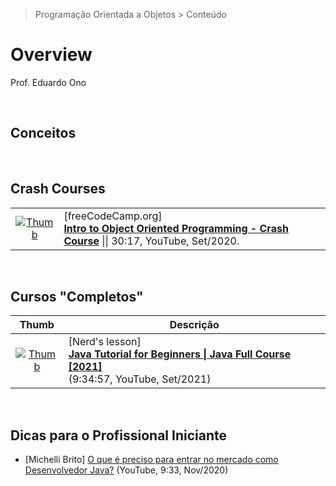 > Programação Orientada a Objetos > Conteúdo

# Overview

Prof. Eduardo Ono

<br>

## Conceitos

<br>

## Crash Courses

|||
| :-: | --- |
| [![Thumb](https://img.youtube.com/vi/SiBw7os-_zI/default.jpg)](https://www.youtube.com/watch?v=SiBw7os-_zI "Intro to Object Oriented Programming - Crash Course") | [freeCodeCamp.org] <br> [__Intro to Object Oriented Programming - Crash Course__](https://www.youtube.com/watch?v=SiBw7os-_zI) \|\| 30:17, YouTube, Set/2020.

<br>

## Cursos "Completos"

| Thumb | Descrição |
| :-: | --- |
| [![Thumb](https://img.youtube.com/vi/KpttlFvpuNo/default.jpg)](https://www.youtube.com/watch?v=KpttlFvpuNo "Java Tutorial for Beginners \| Java Full Course [2021]") | [Nerd's lesson]<br>[__Java Tutorial for Beginners \| Java Full Course [2021]__](https://www.youtube.com/watch?v=KpttlFvpuNo)<br>(9:34:57, YouTube, Set/2021)

<br>

## Dicas para o Profissional Iniciante

* [Michelli Brito] [O que é preciso para entrar no mercado como Desenvolvedor Java?](https://www.youtube.com/watch?v=ilxcVePPH64) (YouTube, 9:33, Nov/2020)

<br>
